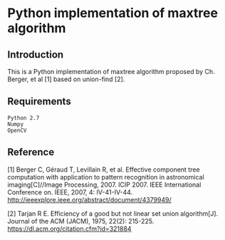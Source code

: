 # Python implementation of maxtree algorithm
## Introduction
This is a Python implementation of maxtree algorithm proposed by Ch. Berger, et al [1] based on union-find [2].

## Requirements
```
Python 2.7
Numpy
OpenCV
```
## Reference
[1] Berger C, Géraud T, Levillain R, et al. Effective component tree computation with application to pattern recognition in astronomical imaging[C]//Image Processing, 2007. ICIP 2007. IEEE International Conference on. IEEE, 2007, 4: IV-41-IV-44.
http://ieeexplore.ieee.org/abstract/document/4379949/

[2] Tarjan R E. Efficiency of a good but not linear set union algorithm[J]. Journal of the ACM (JACM), 1975, 22(2): 215-225.
https://dl.acm.org/citation.cfm?id=321884
